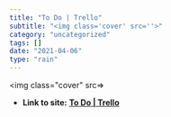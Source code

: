 ```yaml
---
title: "To Do | Trello"
subtitle: "<img class='cover' src=''>"
category: "uncategorized"
tags: []
date: "2021-04-06"
type: "rain"
---
```

<img class="cover" src=>


* **Link to site:** **[To Do | Trello](https://trello.com/board/to-do/5004d096c429dd966243d824)**